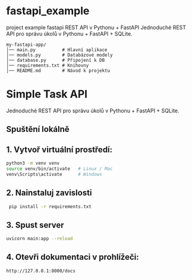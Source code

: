 # fastapi_example

project example fastapi  REST API v Pythonu + FastAPI
Jednoduché REST API pro správu úkolů v Pythonu + FastAPI + SQLite.

```
my-fastapi-app/
│── main.py          # Hlavní aplikace
│── models.py        # Databázové modely
│── database.py      # Připojení k DB
│── requirements.txt # Knihovny
│── README.md        # Návod k projektu
```

# Simple Task API

Jednoduché REST API pro správu úkolů v Pythonu + FastAPI + SQLite.

## Spuštění lokálně

## 1. Vytvoř virtuální prostředí:
```bash
python3 -m venv venv
source venv/bin/activate   # Linux / Mac
venv\Scripts\activate      # Windows
```

## 2. Nainstaluj zavislosti
```bash
 pip install -r requirements.txt
```
## 3. Spust server
```bash
uvicorn main:app --reload
```

## 4. Otevři dokumentaci v prohlížeči:
```bash
http://127.0.0.1:8000/docs
```
